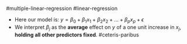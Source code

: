 #multiple-linear-regression #linear-regression 
* Here our model is: $y = \beta_0 + \beta_1 x_1 + \beta_2 x_2 + ... + \beta_p x_p + \epsilon$
* We interpret $\beta_j$ as the **average** effect on $y$ of a one unit increase in $x_j$, **holding all other predictors fixed**. #ceteris-paribus
